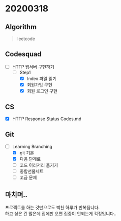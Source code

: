 # 20200318

## Algorithm
> leetcode  

## Codesquad
- [ ] HTTP 웹서버 구현하기
    - [ ] Step1
        - [x] Index 파일 읽기
        - [x] 회원가입 구현
        - [x] 회원 로그인 구현
        
## CS
- [x] HTTP Response Status Codes.md

## Git
- [ ] Learning Branching
    - [x] git 기본
    - [x] 다음 단계로
    - [ ] 코드 이리저리 옮기기
    - [ ] 종합선물세트
    - [ ] 고급 문제
            
## 마치며.. 
프로젝트를 하는 것만으로도 벅찬 하루가 반복됩니다.  
하고 싶은 건 많은데 집에만 오면 집중이 안되는게 걱정입니다..
